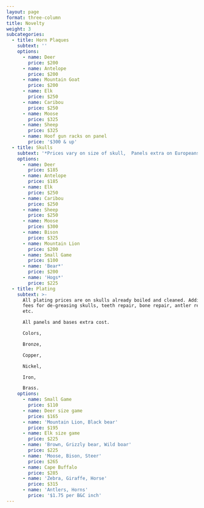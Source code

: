 ```yaml
---
layout: page
format: three-column
title: Novelty
weight: 3
subcategories:
  - title: Horn Plaques
    subtext: ''
    options:
      - name: Deer
        price: $200
      - name: Antelope
        price: $200
      - name: Mountain Goat
        price: $200
      - name: Elk
        price: $250
      - name: Caribou
        price: $250
      - name: Moose
        price: $325
      - name: Sheep
        price: $325
      - name: Hoof gun racks on panel
        price: '$300 & up'
  - title: Skulls
    subtext: '*Prices vary on size of skull,  Panels extra on Europeans'
    options:
      - name: Deer
        price: $185
      - name: Antelope
        price: $185
      - name: Elk
        price: $250
      - name: Caribou
        price: $250
      - name: Sheep
        price: $250
      - name: Moose
        price: $300
      - name: Bison
        price: $325
      - name: Mountain Lion
        price: $200
      - name: Small Game
        price: $100
      - name: 'Bear*'
        price: $200
      - name: 'Hogs*'
        price: $225
  - title: Plating
    subtext: >-
      All plating prices are on skulls already boiled and cleaned. Additional
      fees for de-greasing skulls, teeth repair, bone repair, antler repairs
      etc.

      All panels and bases extra cost.

      Colors,

      Bronze,

      Copper,

      Nickel,

      Iron,

      Brass.
    options:
      - name: Small Game
        price: $110
      - name: Deer size game
        price: $165
      - name: 'Mountain Lion, Black bear'
        price: $195
      - name: Elk size game
        price: $225
      - name: 'Brown, Grizzly bear, Wild boar'
        price: $225
      - name: 'Moose, Bison, Steer'
        price: $265
      - name: Cape Buffalo
        price: $285
      - name: 'Zebra, Giraffe, Horse'
        price: $315
      - name: 'Antlers, Horns'
        price: '$1.75 per B&C inch'
---
```


